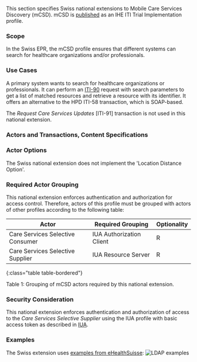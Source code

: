 This section specifies Swiss national extensions to Mobile Care Services Discovery (mCSD).
mCSD is [published](https://profiles.ihe.net/ITI/mCSD/index.html) as an IHE ITI Trial Implementation profile.

### Scope

In the Swiss EPR, the mCSD profile ensures that different systems can search for healthcare organizations and/or
professionals.

### Use Cases

A primary system wants to search for healthcare organizations or professionals. It can perform an
[ITI-90](iti-90.html) request with search parameters to get a list of matched resources and retrieve a resource
with its identifier.
It offers an alternative to the HPD ITI-58 transaction, which is SOAP-based.

The _Request Care Services Updates_ [ITI-91] transaction is not used in this national extension.

### Actors and Transactions, Content Specifications

### Actor Options

The Swiss national extension does not implement the 'Location Distance Option'.

### Required Actor Grouping

This national extension enforces authentication and authorization for access control.
Therefore, actors of this profile must be grouped with actors of other profiles according to the following table:

| Actor                            | Required Grouping        | Optionality |
|----------------------------------|--------------------------|-------------|
| Care Services Selective Consumer | IUA Authorization Client | R           |
| Care Services Selective Supplier | IUA Resource Server      | R           |
{:class="table table-bordered"}

<figcaption ID="1">Table 1: Grouping of mCSD actors required by this national extension.</figcaption>

### Security Consideration

This national extension enforces authentication and authorization of access to the _Care Services Selective Supplier_
using the IUA profile with basic access token as described in [IUA](iti-71.html).

### Examples

The Swiss extension uses [examples from eHealthSuisse](https://ehealthsuisse.ihe-europe.net/test_data/CommunityAdd_A_B_xml.zip):
<img alt="LDAP examples"
     style="max-width:100%"
     src="https://lh6.googleusercontent.com/UmHlcRwLbFti3B_nf9PSjPsxfPWdsAA5JDBPm1sA6OfFu5CTTOR_AHaMhTBF5qWNeDpSFkOTWREf-RCfg6Jq3xPq7wwNAFkL1r51HQygorTOQQGeDJUQw592NbDXnpdrI4wEb6Jw" />
